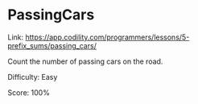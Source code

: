 # PassingCars

Link: <https://app.codility.com/programmers/lessons/5-prefix_sums/passing_cars/>

Count the number of passing cars on the road.

Difficulty: Easy

Score: 100%
